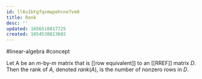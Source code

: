 ```yaml
---
id: ll6u1btgfqsmwpehcne7vm0
title: Rank
desc: ''
updated: 1656516017725
created: 1654530813602
---
```

#linear-algebra #concept

Let A be an $m$-by-$m$ matrix that is [[row equivalent]] to an [[RREF]] matrix $D$.  Then the rank of $A$, denoted $rank(A)$, is the number of nonzero rows in $D$.
